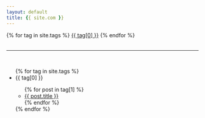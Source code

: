 ```yaml
---
layout: default
title: {{ site.com }}
---
```


<div id='tag_cloud'>
{% for tag in site.tags %}
<a href="#{{ tag[0] }}" title="{{ tag[0] }}" rel="{{ tag[1].size }}">{{ tag[0] }}</a>
{% endfor %}
</div>

<br>
<hr>
<br>

<ul id='tag_list'>
{% for tag in site.tags %}
  <li class='tag_item post-list' id='{{ tag[0] }}'>
    <span class='tag_name'>{{ tag[0] }}</span>
    <span>
      <ul>
      {% for post in tag[1] %}
        <li class='tag_post post-list'><a href="{{ post.url }}" title="{{ post.title }}">{{ post.title }}</a></li>
      {% endfor %}
      </ul>
    </span>
  </li>
{% endfor %}
</ul>
 
<!-- <script src="/js/jquery-1.8.0.min.js" type="text/javascript" charset="utf-8"></script>  -->
<script src="/js/jquery.tagcloud.js" type="text/javascript" charset="utf-8"></script> 
<script language="javascript">
$(window).load(function() {
  $.fn.tagcloud.defaults = {
      size: {start: 0.9, end: 2, unit: 'em'},
        color: {start: '#e77471', end: '#f62817'}
  };
  
  $(function () {
      $('#tag_cloud a').tagcloud();
  });
});
</script>
